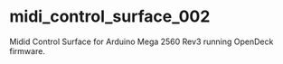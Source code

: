 # midi_control_surface_002
Midid Control Surface for Arduino Mega 2560 Rev3 running OpenDeck firmware.
